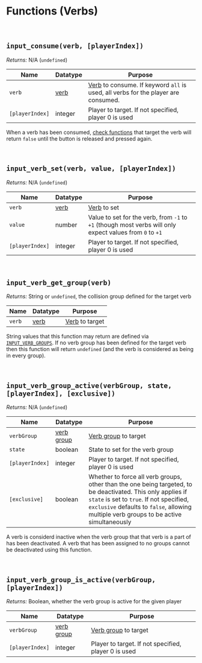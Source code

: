 # Functions (Verbs)

&nbsp;

## `input_consume(verb, [playerIndex])`

*Returns:* N/A (`undefined`)

|Name           |Datatype                            |Purpose                                                                                                          |
|---------------|------------------------------------|-----------------------------------------------------------------------------------------------------------------|
|`verb`         |[verb](Verbs-and-Alternate-Bindings)|[Verb](Verbs-and-Alternate-Bindings) to consume. If keyword `all` is used, all verbs for the player are consumed.|
|`[playerIndex]`|integer                             |Player to target. If not specified, player 0 is used                                                             |

When a verb has been consumed, [check functions](Functions-(Checkers)) that target the verb will return `false` until the button is released and pressed again.

&nbsp;

## `input_verb_set(verb, value, [playerIndex])`

*Returns:* N/A (`undefined`)

|Name           |Datatype                             |Purpose                                                                                                 |
|---------------|-------------------------------------|--------------------------------------------------------------------------------------------------------|
|`verb`         |[verb](Verbs-and-Alternate-Bindings) |[Verb](Verbs-and-Alternate-Bindings) to set                                                             |
|`value`        |number                               |Value to set for the verb, from `-1` to `+1` (though most verbs will only expect values from `0` to `+1`|
|`[playerIndex]`|integer                              |Player to target. If not specified, player 0 is used                                                    |

&nbsp;

## `input_verb_get_group(verb)`

*Returns:* String or `undefined`, the collision group defined for the target verb

|Name  |Datatype                  |Purpose                             |
|------|--------------------------|------------------------------------|
|`verb`|[verb](Verbs-and-Bindings)|[Verb](Verbs-and-Bindings) to target|

String values that this function may return are defined via [`INPUT_VERB_GROUPS`](Configuration?id=profiles-and-bindings). If no verb group has been defined for the target verb then this function will return `undefined` (and the verb is considered as being in every group).

&nbsp;

## `input_verb_group_active(verbGroup, state, [playerIndex], [exclusive])`

*Returns:* N/A (`undefined`)

|Name           |Datatype                        |Purpose                                                                                                                                                                                                                                            |
|---------------|--------------------------------|---------------------------------------------------------------------------------------------------------------------------------------------------------------------------------------------------------------------------------------------------|
|`verbGroup`    |[verb group](Verbs-and-Bindings)|[Verb group](Verbs-and-Bindings) to target                                                                                                                                                                                                         |
|`state`        |boolean                         |State to set for the verb group                                                                                                                                                                                                                    |
|`[playerIndex]`|integer                         |Player to target. If not specified, player 0 is used                                                                                                                                                                                               |
|`[exclusive]`  |boolean                         |Whether to force all verb groups, other than the one being targeted, to be deactivated. This only applies if `state` is set to `true`. If not specified, `exclusive` defaults to `false`, allowing multiple verb groups to be active simultaneously|

A verb is considerd inactive when the verb group that that verb is a part of has been deactivated. A verb that has been assigned to no groups cannot be deactivated using this function.

&nbsp;

## `input_verb_group_is_active(verbGroup, [playerIndex])`

*Returns:* Boolean, whether the verb group is active for the given player

|Name           |Datatype                        |Purpose                                             |
|---------------|--------------------------------|----------------------------------------------------|
|`verbGroup`    |[verb group](Verbs-and-Bindings)|[Verb group](Verbs-and-Bindings) to target          |
|`[playerIndex]`|integer                         |Player to target. If not specified, player 0 is used|
